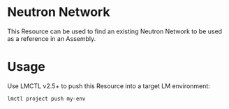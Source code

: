 # Neutron Network

This Resource can be used to find an existing Neutron Network to be used as a reference in an Assembly.

# Usage

Use LMCTL v2.5+ to push this Resource into a target LM environment:

```
lmctl project push my-env
```